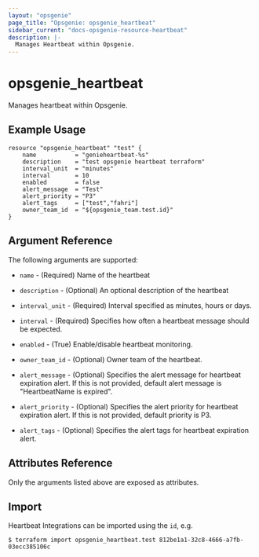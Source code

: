 ```yaml
---
layout: "opsgenie"
page_title: "Opsgenie: opsgenie_heartbeat"
sidebar_current: "docs-opsgenie-resource-heartbeat"
description: |-
  Manages Heartbeat within Opsgenie.
---
```


# opsgenie_heartbeat

Manages heartbeat within Opsgenie.

## Example Usage

```hcl
resource "opsgenie_heartbeat" "test" {
	name           = "genieheartbeat-%s"
	description    = "test opsgenie heartbeat terraform"
	interval_unit  = "minutes"
	interval       = 10
	enabled        = false
	alert_message  = "Test"
	alert_priority = "P3"
	alert_tags     = ["test","fahri"]
	owner_team_id  = "${opsgenie_team.test.id}"
}
```

## Argument Reference

The following arguments are supported:

* `name` - (Required) Name of the heartbeat

* `description` - (Optional) An optional description of the heartbeat

* `interval_unit` - (Required) Interval specified as minutes, hours or days.

* `interval` - (Required) Specifies how often a heartbeat message should be expected.

* `enabled` - (True) Enable/disable heartbeat monitoring.

* `owner_team_id` - (Optional) Owner team of the heartbeat.

* `alert_message` - (Optional) Specifies the alert message for heartbeat expiration alert. If this is not provided, default alert message is "HeartbeatName is expired".

* `alert_priority` - (Optional) Specifies the alert priority for heartbeat expiration alert. If this is not provided, default priority is P3.

* `alert_tags` - (Optional)  Specifies the alert tags for heartbeat expiration alert.


## Attributes Reference

Only the arguments listed above are exposed as attributes.


## Import

Heartbeat Integrations can be imported using the `id`, e.g.

`$ terraform import opsgenie_heartbeat.test 812be1a1-32c8-4666-a7fb-03ecc385106c`
